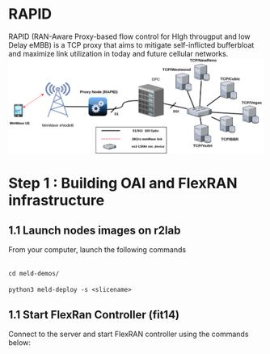 # RAPID
RAPID (RAN-Aware Proxy-based flow control for HIgh througput and low Delay eMBB) is a TCP proxy that aims to mitigate self-inflicted bufferbloat and maximize link utilization in today and future cellular networks.
<img src="ns3-testbed-git.png" alt="My cool logo"/>
# Step 1 : Building OAI and FlexRAN infrastructure

## 1.1 Launch nodes images on r2lab

From your computer, launch the following commands

```

cd meld-demos/

python3 meld-deploy -s <slicename>

```

## 1.1 Start FlexRan Controller (fit14)

Connect to the server and start FlexRAN controller using the commands below:
